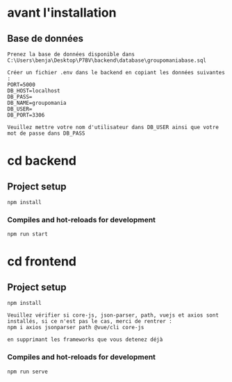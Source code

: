 

# avant l'installation

## Base de données
```
Prenez la base de données disponible dans C:\Users\benja\Desktop\P7BV\backend\database\groupomaniabase.sql

Créer un fichier .env dans le backend en copiant les données suivantes : 
PORT=5000
DB_HOST=localhost
DB_PASS=
DB_NAME=groupomania
DB_USER=
DB_PORT=3306

Veuillez mettre votre nom d'utilisateur dans DB_USER ainsi que votre mot de passe dans DB_PASS
```


# cd backend

## Project setup
```
npm install
```
### Compiles and hot-reloads for development
```
npm run start
```

# cd frontend

## Project setup
```
npm install

Veuillez vérifier si core-js, json-parser, path, vuejs et axios sont installés, si ce n'est pas le cas, merci de rentrer :
npm i axios jsonparser path @vue/cli core-js

en supprimant les frameworks que vous detenez déjà
```
### Compiles and hot-reloads for development
```
npm run serve
```

